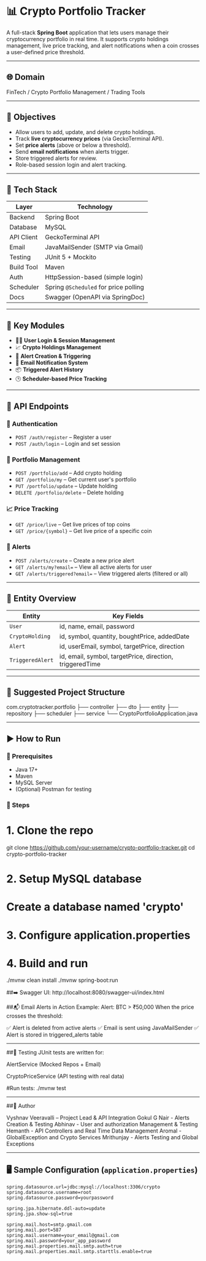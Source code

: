 # 📊 Crypto Portfolio Tracker

A full-stack **Spring Boot** application that lets users manage their cryptocurrency portfolio in real time. It supports crypto holdings management, live price tracking, and alert notifications when a coin crosses a user-defined price threshold.

---

## 🌐 Domain  
FinTech / Crypto Portfolio Management / Trading Tools

---

## 🎯 Objectives

- Allow users to add, update, and delete crypto holdings.
- Track **live cryptocurrency prices** (via GeckoTerminal API).
- Set **price alerts** (above or below a threshold).
- Send **email notifications** when alerts trigger.
- Store triggered alerts for review.
- Role-based session login and alert tracking.

---

## 🧱 Tech Stack

| Layer        | Technology                         |
|--------------|-------------------------------------|
| Backend      | Spring Boot                         |
| Database     | MySQL                               |
| API Client   | GeckoTerminal API                   |
| Email        | JavaMailSender (SMTP via Gmail)     |
| Testing      | JUnit 5 + Mockito                   |
| Build Tool   | Maven                               |
| Auth         | HttpSession-based (simple login)    |
| Scheduler    | Spring `@Scheduled` for price polling |
| Docs         | Swagger (OpenAPI via SpringDoc)     |

---

## 🧩 Key Modules

- 🧑‍💼 **User Login & Session Management**
- 📈 **Crypto Holdings Management**
- 🚨 **Alert Creation & Triggering**
- 📧 **Email Notification System**
- 📦 **Triggered Alert History**
- 🕒 **Scheduler-based Price Tracking**

---

## 🧪 API Endpoints

### 🧾 Authentication
- `POST /auth/register` – Register a user
- `POST /auth/login` – Login and set session

### 💼 Portfolio Management
- `POST /portfolio/add` – Add crypto holding
- `GET /portfolio/my` – Get current user's portfolio
- `PUT /portfolio/update` – Update holding
- `DELETE /portfolio/delete` – Delete holding

### 📈 Price Tracking
- `GET /price/live` – Get live prices of top coins
- `GET /price/{symbol}` – Get live price of a specific coin

### 🚨 Alerts
- `POST /alerts/create` – Create a new price alert
- `GET /alerts/my?email=` – View all active alerts for user
- `GET /alerts/triggered?email=` – View triggered alerts (filtered or all)

---

## 🧭 Entity Overview

| Entity          | Key Fields                                         |
|------------------|---------------------------------------------------|
| `User`           | id, name, email, password                         |
| `CryptoHolding`  | id, symbol, quantity, boughtPrice, addedDate      |
| `Alert`          | id, userEmail, symbol, targetPrice, direction     |
| `TriggeredAlert` | id, email, symbol, targetPrice, direction, triggeredTime |

---


## 📁 Suggested Project Structure

com.cryptotracker.portfolio
├── controller
├── dto
├── entity
├── repository
├── scheduler
├── service
└── CryptoPortfolioApplication.java



---

## ▶️ How to Run

### 🔧 Prerequisites
- Java 17+
- Maven
- MySQL Server
- (Optional) Postman for testing

### 🚀 Steps


# 1. Clone the repo
git clone https://github.com/your-username/crypto-portfolio-tracker.git
cd crypto-portfolio-tracker

# 2. Setup MySQL database
# Create a database named 'crypto'

# 3. Configure application.properties

# 4. Build and run
./mvnw clean install
./mvnw spring-boot:run


##➡️ Swagger UI:
http://localhost:8080/swagger-ui/index.html

##📬 Email Alerts in Action
Example:
Alert: BTC > ₹50,000
When the price crosses the threshold:

✅ Alert is deleted from active alerts
✅ Email is sent using JavaMailSender
✅ Alert is stored in triggered_alerts table



----

##🧪 Testing
JUnit tests are written for:

AlertService (Mocked Repos + Email)

CryptoPriceService (API testing with real data)

#Run tests:
./mvnw test


---

##👥 Author

Vyshnav Veeravalli – Project Lead & API Integration
Gokul G Nair - Alerts Creation & Testing 
Abhinav - User and authorization Management & Testing
Hemanth - API Controllers and Real Time Data Management
Aromal - GlobalException and Crypto Services
Mrithunjay - Alerts Testing and Global Exceptions

---

## 🖥 Sample Configuration (`application.properties`)
```properties
spring.datasource.url=jdbc:mysql://localhost:3306/crypto
spring.datasource.username=root
spring.datasource.password=yourpassword

spring.jpa.hibernate.ddl-auto=update
spring.jpa.show-sql=true

spring.mail.host=smtp.gmail.com
spring.mail.port=587
spring.mail.username=your_email@gmail.com
spring.mail.password=your_app_password
spring.mail.properties.mail.smtp.auth=true
spring.mail.properties.mail.smtp.starttls.enable=true



